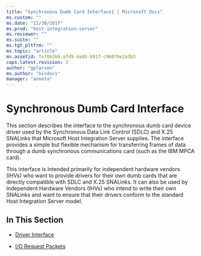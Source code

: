 ```yaml
---
title: "Synchronous Dumb Card Interface1 | Microsoft Docs"
ms.custom: ""
ms.date: "11/30/2017"
ms.prod: "host-integration-server"
ms.reviewer: ""
ms.suite: ""
ms.tgt_pltfrm: ""
ms.topic: "article"
ms.assetid: fe78b2b6-afd9-4a4b-b91f-c96079e2a3b3
caps.latest.revision: 3
author: "gplarsen"
ms.author: "hisdocs"
manager: "anneta"
---
```

# Synchronous Dumb Card Interface
This section describes the interface to the synchronous dumb card device driver used by the Synchronous Data Link Control (SDLC) and X.25 SNALinks that Microsoft Host Integration Server supplies. The interface provides a simple but flexible mechanism for transferring frames of data through a dumb synchronous communications card (such as the IBM MPCA card).  
  
 This interface is intended primarily for independent hardware vendors (IHVs) who want to provide drivers for their own dumb cards that are directly compatible with SDLC and X.25 SNALinks. It can also be used by Independent Hardware Vendors (IHVs) who intend to write their own SNALinks and want to ensure that their drivers conform to the standard Host Integration Server model.  
  
## In This Section  
  
-   [Driver Interface](../core/driver-interface2.md)  
  
-   [I/O Request Packets](../core/i-o-request-packets1.md)